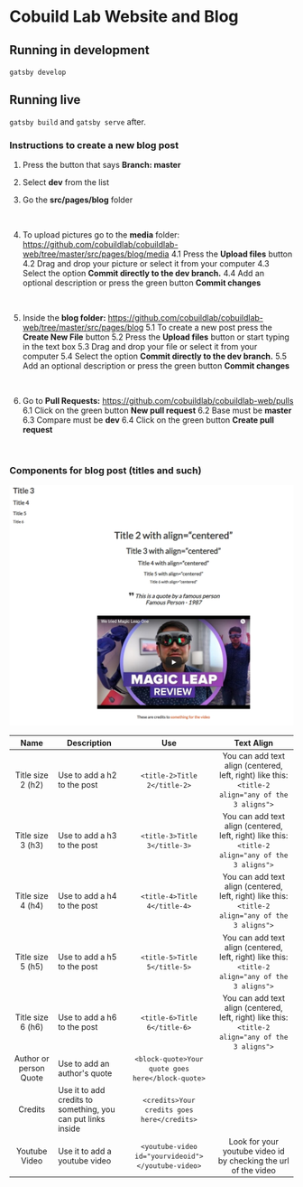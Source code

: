 # Cobuild Lab Website and Blog

## Running in development
`gatsby develop`

## Running live
`gatsby build` and `gatsby serve` after.

### Instructions to create a new blog post

1. Press the button that says **Branch: master** 

2. Select **dev** from the list

3. Go the **src/pages/blog** folder

<br>

4. To upload pictures go to the **media** folder: https://github.com/cobuildlab/cobuildlab-web/tree/master/src/pages/blog/media
4.1 Press the **Upload files** button
4.2 Drag and drop your picture or select it from your computer
4.3 Select the option **Commit directly to the dev branch.**
4.4 Add an optional description or press the green button **Commit changes**

<br>

5. Inside the **blog folder:** https://github.com/cobuildlab/cobuildlab-web/tree/master/src/pages/blog
5.1 To create a new post press the **Create New File** button
5.2 Press the **Upload files** button or start typing in the text box
5.3 Drag and drop your file or select it from your computer
5.4 Select the option **Commit directly to the dev branch.**
5.5 Add an optional description or press the green button **Commit changes**

<br>

6. Go to **Pull Requests:** https://github.com/cobuildlab/cobuildlab-web/pulls
6.1 Click on the green button **New pull request**
6.2 Base must be **master**
6.3 Compare must be **dev**
6.4 Click on the green button **Create pull request**

<br>

### Components for blog post (titles and such)

![Example components in use](./src/pages/blog/media/example1.jpg)


|          Name          | Description                                                  |                       Use                       |                                             Text Align                                            |
|:----------------------:|--------------------------------------------------------------|:-----------------------------------------------:|:-------------------------------------------------------------------------------------------------:|
|    Title size 2 (h2)   |                  Use to add a h2 to the post                 |            `<title-2>Title 2</title-2>`           | You can add text align (centered, left, right) like this:  `<title-2 align="any of the 3 aligns">`  |
|    Title size 3 (h3)   |                  Use to add a h3 to the post                 |            `<title-3>Title 3</title-3>`           | You can add text align (centered, left, right) like this:   `<title-2 align="any of the 3 aligns">` |
|    Title size 4 (h4)   |                  Use to add a h4 to the post                 |            `<title-4>Title 4</title-4>`           | You can add text align (centered, left, right) like this:   `<title-2 align="any of the 3 aligns">` |
|    Title size 5 (h5)   |                  Use to add a h5 to the post                 |            `<title-5>Title 5</title-5>`           | You can add text align (centered, left, right) like this:   `<title-2 align="any of the 3 aligns">` |
|    Title size 6 (h6)   |                  Use to add a h6 to the post                 |            `<title-6>Title 6</title-6>`           | You can add text align (centered, left, right) like this:   `<title-2 align="any of the 3 aligns">` |
| Author or person Quote |                 Use to add an author's quote                 | `<block-quote>Your quote goes here</block-quote>` |                                                                                                   |
|         Credits        | Use it to add credits to something, you can put links inside |    `<credits>Your credits goes here</credits>`    |
|         Youtube Video        | Use it to add a youtube video |    `<youtube-video id="yourvideoid"></youtube-video>`    | Look for your youtube video id by checking the url of the video


